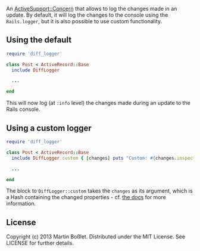 An [ActiveSupport::Concern](http://api.rubyonrails.org/classes/ActiveSupport/Concern.html) that
allows to log the changes made in an update. By default, it will log the changes to the console
using the `Rails.logger`, but it is also possible to use custom functionality.

## Using the default

```ruby
require 'diff_logger'

class Post < ActiveRecord::Base
  include DiffLogger

  ...

end
```

This will now log (at `:info` level) the changes made during an update to the Rails console.


## Using a custom logger

```ruby
require 'diff_logger'

class Post < ActiveRecord::Base
  include DiffLogger.custom { |changes| puts "Custom: #{changes.inspect}" }

  ...

end
```

The block to `DiffLogger::custom` takes the `changes` as its argument, which is a
Hash containing the changed properties - cf. 
[the docs](http://api.rubyonrails.org/classes/ActiveModel/Dirty.html#method-i-changes)
for more information.

## License

Copyright (c) 2013 Martin Boßlet. Distributed under the MIT License. See LICENSE for 
further details.

